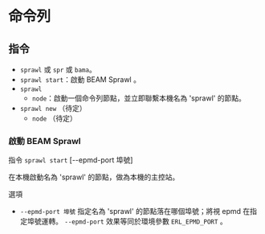 # 命令列

## 指令
- `sprawl` 或 `spr` 或 `bama`。
- `sprawl start`：啟動 BEAM Sprawl 。 
- `sprawl`
  - `node`：啟動一個命令列節點，並立即聯繫本機名為 'sprawl' 的節點。
- `sprawl new` （待定）
  - `node` （待定）


### 啟動 BEAM Sprawl
指令 `sprawl start` [--epmd-port 埠號]

在本機啟動名為 'sprawl' 的節點，做為本機的主控站。

選項

- `--epmd-port 埠號` 指定名為 'sprawl' 的節點落在哪個埠號；將視 epmd 在指定埠號運轉。 `--epmd-port` 效果等同於環境參數 `ERL_EPMD_PORT` 。
